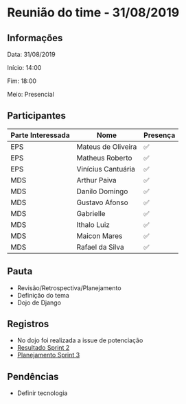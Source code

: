 # Reunião do time - 31/08/2019

## Informações

Data: 31/08/2019

Início: 14:00

Fim: 18:00

Meio: Presencial

## Participantes

|Parte Interessada|Nome|Presença|
|-----------------|----|--------|
|EPS|Mateus de Oliveira| :white_check_mark:|
|EPS|Matheus Roberto| :white_check_mark:|
|EPS|Vinícius Cantuária| :white_check_mark:|
|MDS|Arthur Paiva| :white_check_mark:|
|MDS|Danilo Domingo| :white_check_mark:|
|MDS|Gustavo Afonso| :white_check_mark:|
|MDS|Gabrielle| :white_check_mark:|
|MDS|Ithalo Luiz| :white_check_mark:|
|MDS|Maicon Mares| :white_check_mark:|
|MDS|Rafael da Silva| :white_check_mark:|


## Pauta

* Revisão/Retrospectiva/Planejamento
* Definição do tema
* Dojo de Django

## Registros

* No dojo foi realizada a issue de potenciação
* [Resultado Sprint 2](sprints/sprint2/resultado)
* [Planejamento Sprint 3](sprints/sprint3/planejamento)

## Pendências

* Definir tecnologia
